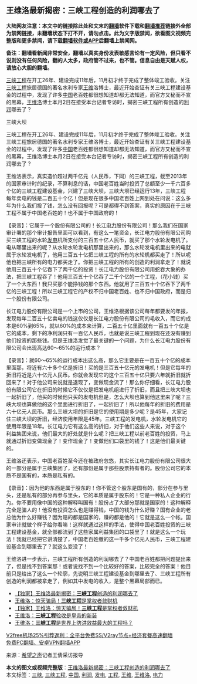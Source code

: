  <h2>王维洛最新揭密：三峡工程创造的利润哪去了</h2> <p class="notice"><b>大陆网友注意：本文中的链接除此处和文末的<a href="https://github.com/bannedbook/fanqiang" >翻墙</a>软件下载和<a href="https://github.com/killgcd/justmysocks/blob/master/README.md">翻墙推荐</a>链接外全部为禁网链接，未翻墙状态下打不开，请勿点击。此为文字版禁闻，欲看图文视频完整版和更多禁闻，请下载<a href="https://github.com/bannedbook/fanqiang">翻墙软件或APP</a>后翻墙上禁闻网。</p><p>备注：翻墙看新闻非常安全，翻墙以真实身份发表敏感言论有一定风险，但只看不说则没有任何风险，翻的人太多，政府管不过来，也不管。信息自由是天赋人权，请放心大胆的翻墙。</b></p>  <div class="entry"> <p id="summary"><a href="https://www.bannedbook.org/bnews/tag/%e4%b8%89%e5%b3%a1/" class="st_tag internal_tag" rel="tag" title="标签 三峡 下的日志">三峡</a><a href="https://www.bannedbook.org/bnews/tag/%E5%B7%A5%E7%A8%8B/" class="st_tag internal_tag" rel="tag" title="标签 工程 下的日志">工程</a>在开工26年、建设完成11年后，11月初才终于完成了整体竣工验收。关注<a href="https://www.bannedbook.org/bnews/tag/%E4%B8%89%E5%B3%A1%E5%B7%A5%E7%A8%8B/" class="st_tag internal_tag" rel="tag" title="标签 三峡工程 下的日志">三峡工程</a>旅居德国的著名水利专家<a href="https://www.bannedbook.org/bnews/tag/%e7%8e%8b%e7%bb%b4/" class="st_tag internal_tag" rel="tag" title="标签 王维 下的日志">王维</a>洛博士，最近开始查证有关三峡工程建设基金的过程中，发现了许多<span class='wp_keywordlink_affiliate'><a href="https://www.bannedbook.org/" title="中国" target="_blank">中国</a></span>老百姓都很想知道却都无法知道，而官方又秘而不宣的黑幕，<a href="https://www.bannedbook.org/bnews/tag/%e7%8e%8b%e7%bb%b4%e6%b4%9b/" class="st_tag internal_tag" rel="tag" title="标签 王维洛 下的日志">王维洛</a>博士本月2日在接受本台记者专访时，揭密三峡工程所有创造的<a href="https://www.bannedbook.org/bnews/tag/%E5%88%A9%E6%B6%A6/" class="st_tag internal_tag" rel="tag" title="标签 利润 下的日志">利润</a>哪去了？</p> <p id="conimg">三峡大坝</p>  <p>三峡工程在开工26年、建设完成11年后，11月初才终于完成了整体竣工验收。关注三峡工程旅居德国的著名水利专家王维洛博士，最近开始查证有关三峡工程建设基金的过程中，发现了许多<a href="https://www.bannedbook.org/bnews/tag/%E4%B8%AD%E5%9B%BD/" class="st_tag internal_tag" rel="tag" title="标签 中国 下的日志">中国</a>老百姓都很想知道却都无法知道，而官方又秘而不宣的黑幕，王维洛博士本月2日在接受本台记者专访时，揭密三峡工程所有创造的利润哪去了？</p> <p>王维洛表示，真实造价超过两千亿元（人民币，下同）的三峡工程，截至2013年的国家审计时的纪录，不算利息的话，中国老百姓当时投资了总额至少一千六百多个亿的三峡工程建设基金，兴建了三峡大坝，三峡大坝已经运行13年，三峡工程每年卖电的钱是二百五十个亿！但是现在很多中国老百姓上网到处在问说：这么多年为什么我们投了钱，怎么没有回报呢？可是都得不到答案，真实的原因在于三峡工程不属于中国老百姓的！也不属于中国政府的！</p>  <p>【录音】：它属于一个股份有限公司的！长江<a href="https://www.bannedbook.org/bnews/tag/%E7%94%B5%E5%8A%9B/" class="st_tag internal_tag" rel="tag" title="标签 电力 下的日志">电力</a>股份有限公司！那么我们在国家审计署的那个审计报告里面可以看到，有这么一笔资金，长江电力股份有限公司购买三峡工程的水轮<a href="https://www.bannedbook.org/bnews/tag/%E5%8F%91%E7%94%B5/" class="st_tag internal_tag" rel="tag" title="标签 发电 下的日志">发电</a>机所支付的三百五十亿人民币，就买了那个水轮发电机了。电从哪里出来的呢？从水轮水轮发电机那里出来的，那么水轮发电机里出来的电就属于水轮发电机了，他用三百五十亿把三峡工程的所有的水轮机都买走了！所以呢他也把三峡所有的电力都买走了。你把三峡工程的所有的创造的利润拿走了！就说他用三百五十个亿吞下了两千亿的投资！长江电力股份有限公司用蛇吞大象的办法，把三峡工程吞了！他用三百五十个亿吞了二千个亿的一个工程，（花小钱）买了一个大东西！我只买那个能挣钱的那个东西。他就用了三百五十个亿吞下了两千亿的三峡工程！所以三峡工程它的产权不归中国老百姓、也不归中国政府，而是归一个股份有限公司。</p> <p>长江电力股份有限公司是一个上市的公司，王维洛根据该公司每年都要发的年报，发现每年二百五十亿卖电的钱这仅仅是长江电力股份有限公司的毛收入，而它的成本是60%到65%，就以60%的成本来计算，二百五十亿里面就有一百五十个亿是它的成本，剩下的净利润只有一百亿人民币，也就是说三峡工程到现在还没有赚到他们投资的那些钱。但是王维洛发觉了最关键的一个问题，为什么长江电力股份有限公司会出现高达60～65%的运行成本？</p>  <p>【录音】：就60～65%的运行成本出这么高，那么它主要是在一百五十个亿的成本里面那，将近有六十多个亿是折旧！买的是三百五十亿元的发电机！但是它每年的折旧将近是六十亿元人民币。你就会发现它的这个三百五十亿只要六年就折旧就折回来了！对于他公司来说就是退现了，变做现金流了！那么你仔细看，长江电力股份有限公司它在折旧的时候它不仅仅是把发电机组进行了折旧，而且把三峡大坝也一起折旧了，他买的时候他只买的发电机但是，怎么大坝也算到他这里来了呢？三峡大坝也算做他的这个里面进行折旧了，一起折旧了！所以他每年的折旧的费用是六十亿元人民币。那么三峡大坝的折旧是它的使用期是多少呢？是45年，大家记住三峡大坝的折旧，经济使用年限是45年。三峡工程的发电机，水轮发电机它的使用年限是18年。长江电力它有这么高的折旧，对于他们这些人来说，对于这个利益集团来说，他们最大的好处就是什么呢？把三峡工程以前老百姓的投资，马上就通过折旧变做现金了！变作现金了！变做他们口袋里的钱了！这是他们最关键的。</p> <p>王维洛还表示，中国老百姓至今还在被政府忽悠，其实长江电力股份有限公司很大的一部分是属于三峡集团了，还有部份是属于那些股票持有者的。股份公司它的本质不是国有的，本质是私有的。</p>  <p>【录音】：因为他的东西是属于股东的！你不管这个股东是国有的，部分在参与里头，还是私有的部分再参与里头，它的本质是属于股东的！它是一种私人企业的行为。你不要用像中国的这种解释叫国有！股份占了大部分那就是国家的！这种解释完全是骗人的！他没有投资怎么也是赚得钱，中国的钱为什么好赚？国有企业的老总他为什么好赚钱？因为赔的都是国家的，赚的都是他的！它就是这么一个帐。国家审计就做个样子给你看嘛！这样就通过这样的手法，使得中国老百姓投资的三峡工程建设基金，就全部都流到了这些家属利益集团的口袋里了！就是这么一个玩法！我就已经把它讲清楚了，中国老百姓缴的这一千多个亿元人民币，三峡工程建设基金到哪里去了？就这么变没了！</p> <p>王维洛进一步表示，三峡工程所有创造的利润哪去了？中国老百姓都把问题提出来了，但是找不到答案那！或者说找不到一个比较好的答案，比较完全的答案！他目前只是给出了这么一个轮廓，先说明三峡工程建设基金到哪里去了、三峡工程所有创造的利润都被拿走了，例如其中发电的收入，是整个黑幕局部而已。</p> <ul class='op-related-articles' title='相关阅读'> <li><a href='https://www.bannedbook.org/bnews/comments/20201203/1441597.html' target='_blank'>【独家】王维洛最新揭密：<b>三峡工程</b>创造的利润哪去了</a></li> <li><a href='https://www.bannedbook.org/bnews/cnnews/20201126/1437132.html' target='_blank'>王维洛：惊天骗局！<b>三峡工程</b>是掌权者敛财机</a></li> <li><a href='https://www.bannedbook.org/bnews/comments/20201125/1437021.html' target='_blank'>【独家】王维洛：惊天骗局！<b>三峡工程</b>是掌权者敛财机</a></li> <li><a href='https://www.bannedbook.org/bnews/baitai/20201105/1426408.html' target='_blank'>王维洛：<b>三峡工程</b>验收是皇帝的新装</a></li> <li><a href='https://www.bannedbook.org/bnews/baitai/20201105/1426175.html' target='_blank'>王维洛：<b>三峡工程</b>是世界上防洪效益最大的工程吗？</a></li> </ul> <p class="texttj"> <a href="https://github.com/bannedbook/fanqiang/wiki/V2ray%E6%9C%BA%E5%9C%BA" target="_blank">V2free机场25%引荐返利：全平台免费SS/V2ray节点+经济套餐高速翻墙</a><br/> <a href="https://github.com/bannedbook/fanqiang/wiki/%E7%A6%81%E9%97%BB%E7%BD%91%E5%AE%89%E5%8D%93%E7%BF%BB%E5%A2%99%E6%96%B0%E9%97%BBAPP" target="_blank">免费PC翻墙、安卓VPN翻墙APP</a></p><p> 来源：<span class='wp_keywordlink_affiliate'><a href="https://www.soundofhope.org" title="希望之声" target="_blank">希望之声</a></span>记者王倩采访报导 </p><a name='sharetosocial'></a>       <div><b>本文的图文或视频完整版</b>：<a href='https://www.bannedbook.org/bnews/cbnews/20201204/1441679.html'>王维洛最新揭密：三峡工程创造的利润哪去了</a></div>  </div><!--END ENTRY--> <div class="postfooter"> <div>本文标签：<a href="https://www.bannedbook.org/bnews/tag/%e4%b8%89%e5%b3%a1/" rel="tag">三峡</a>, <a href="https://www.bannedbook.org/bnews/tag/%E4%B8%89%E5%B3%A1%E5%B7%A5%E7%A8%8B/" rel="tag">三峡工程</a>, <a href="https://www.bannedbook.org/bnews/tag/%E4%B8%AD%E5%9B%BD/" rel="tag">中国</a>, <a href="https://www.bannedbook.org/bnews/tag/%E5%88%A9%E6%B6%A6/" rel="tag">利润</a>, <a href="https://www.bannedbook.org/bnews/tag/%E5%8F%91%E7%94%B5/" rel="tag">发电</a>, <a href="https://www.bannedbook.org/bnews/tag/%E5%B7%A5%E7%A8%8B/" rel="tag">工程</a>, <a href="https://www.bannedbook.org/bnews/tag/%e7%8e%8b%e7%bb%b4/" rel="tag">王维</a>, <a href="https://www.bannedbook.org/bnews/tag/%e7%8e%8b%e7%bb%b4%e6%b4%9b/" rel="tag">王维洛</a>, <a href="https://www.bannedbook.org/bnews/tag/%E7%94%B5%E5%8A%9B/" rel="tag">电力</a></div>  </div><!--END POSTFOOTER--> 